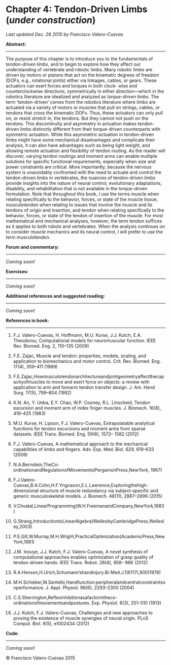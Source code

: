 # Chapter 4: Tendon-Driven Limbs  (*under construction*)
*Last updated Dec. 26 2015 by Francisco Valero-Cuevas*

**Abstract:**
_________


The purpose of this chapter is to introduce you to the fundamentals of *tendon-driven limbs*, and to begin to explore how they affect our understanding of vertebrate and robotic limbs. Many robotic limbs are driven by motors or pistons that act on the kinematic degrees of freedom (DOFs, e.g., rotational joints) either via linkages, cables, or gears. These actuators can exert forces and torques in both clock- wise and counterclockwise directions, symmetrically in either direction—which in the robotics literature are idealized and analyzed as *torque-driven limbs*. The term ‘tendon-driven’ comes from the robotics literature where limbs are actuated via a variety of motors or muscles that pull on strings, cables, or tendons that cross the kinematic DOFs. Thus, these actuators can only pull on, or resist stretch in, the tendons. But they cannot not push on the tendons. This discontinuity and asymmetry in actuation makes tendon-driven limbs distinctly different from their torque-driven counterparts with symmetric actuation. While this asymmetric actuation in tendon-driven limbs might have some mechanical disadvantages and complicate their analysis, it can also have advantages such as being light weight, and allowing remote actuation and flexibility of tendon routing. As the reader will discover, varying tendon routings and moment arms can enable multiple solutions for specific functional requirements, especially when size and power constraints are critical. More importantly, because the nervous system is unavoidably confronted with the need to actuate and control the tendon-driven limbs in vertebrates, the nuances of tendon-driven limbs provide insights into the nature of neural control, evolutionary adaptations, disability, and rehabilitation that is not available in the torque-driven formulation. Note that throughout this book, I use the terms muscle when relating specifically to the behavior, forces, or state of the muscle tissue, musculotendon when relating to issues that involve the muscle and its tendons of origin and insertion, and tendon when relating specifically to the behavior, forces, or state of the tendon of insertion of the muscle. For most mathematical and mechanical analyses, however, the term tendon suffices as it applies to both robots and vertebrates. When the analysis continues on to consider muscle mechanics and its neural control, I will prefer to use the term musculotendon. 


**Forum and commentary:**
_____________________
*Coming soon!*


**Exercises:**
__________
*Coming soon!*



**Additional references and suggested reading:**
____________________________________________
*Coming soon!*



**References in book:**
___________________
1. F.J. Valero-Cuevas, H. Hoffmann, M.U. Kurse, J.J. Kutch, E.A. Theodorou, Computational models for neuromuscular function. IEEE Rev. Biomed. Eng. 2, 110–135 (2009) 

2. F.E. Zajac, Muscle and tendon: properties, models, scaling, and application to biomechanics and motor control. Crit. Rev. Biomed. Eng. 17(4), 359–411 (1989) 

3. F.E.Zajac,Howmusculotendonarchitectureandjointgeometryaffectthecapacityofmuscles to move and exert force on objects: a review with application to arm and forearm tendon transfer design. J. Am. Hand Surg. 17(5), 799–804 (1992) 

4. K.N. An, Y. Ueba, E.Y. Chao, W.P. Cooney, R.L. Linscheid, Tendon excursion and moment arm of index finger muscles. J. Biomech. 16(6), 419–425 (1983) 

5. M.U. Kurse, H. Lipson, F.J. Valero-Cuevas, Extrapolatable analytical functions for tendon excursions and moment arms from sparse datasets. IEEE Trans. Biomed. Eng. 59(6), 1572– 1582 (2012) 

6. F.J. Valero-Cuevas, A mathematical approach to the mechanical capabilities of limbs and fingers. Adv. Exp. Med. Biol. 629, 619–633 (2009) 

7. N.A.Bernstein,TheCo-ordinationandRegulationofMovements(PergamonPress,NewYork, 1967) 

8. F.J.Valero-Cuevas,B.A.Cohn,H.F.Yngvason,E.L.Lawrence,Exploringthehigh-dimensional structure of muscle redundancy via subject-specific and generic musculoskeletal models. J. Biomech. 48(11), 2887–2896 (2015) 

9. V.Chvatal,LinearProgramming(W.H.FreemanandCompany,NewYork,1983) 

10. G.Strang,IntroductiontoLinearAlgebra(WellesleyCambridgePress,Wellesley,2003) 

11. P.E.Gill,W.Murray,M.H.Wright,PracticalOptimization(AcademicPress,NewYork,1981) 

12. J.M. Inouye, J.J. Kutch, F.J. Valero-Cuevas, A novel synthesis of computational approaches 
enables optimization of grasp quality of tendon-driven hands. IEEE Trans. Robot. 28(4), 958– 
966 (2012) 

13. R.A.Henson,H.Urich,Schumann’shandinjury.Br.Med.J.1(6117),900(1978) 

14. M.H.Schieber,M.Santello,Handfunction:peripheralandcentralconstraintsonperformance. 
J. Appl. Physiol. 96(6), 2293–2300 (2004) 

15. C.S.Sherrington,Reflexinhibitionasafactorintheco-ordinationofmovementsandpostures. 
Exp. Physiol. 6(3), 251–310 (1913) 

16. J.J. Kutch, F.J. Valero-Cuevas, Challenges and new approaches to proving the existence of 
muscle synergies of neural origin. PLoS Comput. Biol. 8(5), e1002434 (2012) 


**Code:**
_____
*Coming soon!*





© Francisco Valero-Cuevas 2015
